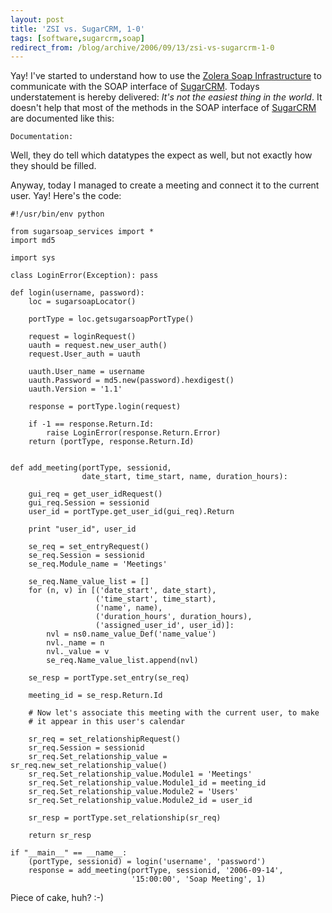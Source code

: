 ```yaml
---
layout: post
title: 'ZSI vs. SugarCRM, 1-0'
tags: [software,sugarcrm,soap]
redirect_from: /blog/archive/2006/09/13/zsi-vs-sugarcrm-1-0
---
```


Yay! I've started to understand how to use the [Zolera Soap
Infrastructure](http://pywebsvcs.sourceforge.net/) to communicate with
the SOAP interface of [SugarCRM](http://www.sugarcrm.com). Todays
understatement is hereby delivered: *It's not the easiest thing in the
world*. It doesn't help that most of the methods in the SOAP interface
of [SugarCRM](http://www.sugarcrm.com) are documented like this:

    Documentation:

Well, they do tell which datatypes the expect as well, but not exactly
how they should be filled.

Anyway, today I managed to create a meeting and connect it to the
current user. Yay! Here's the code:

    #!/usr/bin/env python

    from sugarsoap_services import *
    import md5

    import sys

    class LoginError(Exception): pass

    def login(username, password):
        loc = sugarsoapLocator()

        portType = loc.getsugarsoapPortType()

        request = loginRequest()
        uauth = request.new_user_auth()
        request.User_auth = uauth

        uauth.User_name = username
        uauth.Password = md5.new(password).hexdigest()
        uauth.Version = '1.1'

        response = portType.login(request)

        if -1 == response.Return.Id:
            raise LoginError(response.Return.Error)
        return (portType, response.Return.Id)


    def add_meeting(portType, sessionid,
                    date_start, time_start, name, duration_hours):

        gui_req = get_user_idRequest()
        gui_req.Session = sessionid
        user_id = portType.get_user_id(gui_req).Return

        print "user_id", user_id

        se_req = set_entryRequest()
        se_req.Session = sessionid
        se_req.Module_name = 'Meetings'

        se_req.Name_value_list = []
        for (n, v) in [('date_start', date_start),
                       ('time_start', time_start),
                       ('name', name),
                       ('duration_hours', duration_hours),
                       ('assigned_user_id', user_id)]:
            nvl = ns0.name_value_Def('name_value')
            nvl._name = n
            nvl._value = v
            se_req.Name_value_list.append(nvl)

        se_resp = portType.set_entry(se_req)

        meeting_id = se_resp.Return.Id

        # Now let's associate this meeting with the current user, to make
        # it appear in this user's calendar

        sr_req = set_relationshipRequest()
        sr_req.Session = sessionid
        sr_req.Set_relationship_value = sr_req.new_set_relationship_value()
        sr_req.Set_relationship_value.Module1 = 'Meetings'
        sr_req.Set_relationship_value.Module1_id = meeting_id
        sr_req.Set_relationship_value.Module2 = 'Users'
        sr_req.Set_relationship_value.Module2_id = user_id

        sr_resp = portType.set_relationship(sr_req)

        return sr_resp

    if "__main__" == __name__:
        (portType, sessionid) = login('username', 'password')
        response = add_meeting(portType, sessionid, '2006-09-14',
                               '15:00:00', 'Soap Meeting', 1)

Piece of cake, huh? :-)

